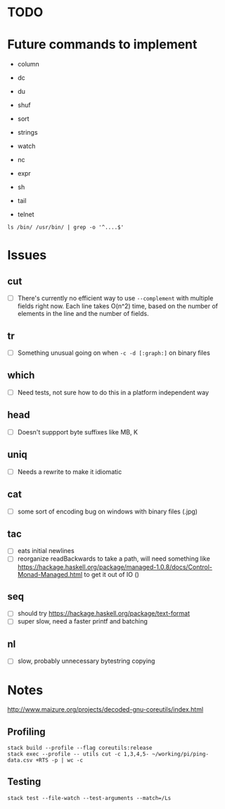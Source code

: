 # TODO

# Future commands to implement

* column
* dc
* du
* shuf
* sort
* strings
* watch
* nc

* expr
* sh
* tail
* telnet

`ls /bin/ /usr/bin/ | grep -o '^....$'`

# Issues

## cut
- [ ] There's currently no efficient way to use `--complement` with multiple fields
  right now. Each line takes O(n^2) time, based on the number of elements in the line
  and the number of fields.

## tr
- [ ] Something unusual going on when `-c -d [:graph:]` on binary files

## which
- [ ] Need tests, not sure how to do this in a platform independent way

## head
- [ ] Doesn't suppport byte suffixes like MB, K

## uniq
- [ ] Needs a rewrite to make it idiomatic

## cat
- [ ] some sort of encoding bug on windows with binary files (.jpg)

## tac
- [ ] eats initial newlines
- [ ] reorganize readBackwards to take a path, will need something like
  https://hackage.haskell.org/package/managed-1.0.8/docs/Control-Monad-Managed.html
  to get it out of IO ()

## seq
- [ ] should try https://hackage.haskell.org/package/text-format
- [ ] super slow, need a faster printf and batching

## nl
- [ ] slow, probably unnecessary bytestring copying

# Notes

http://www.maizure.org/projects/decoded-gnu-coreutils/index.html

## Profiling
```
stack build --profile --flag coreutils:release
stack exec --profile -- utils cut -c 1,3,4,5- ~/working/pi/ping-data.csv +RTS -p | wc -c
```

## Testing
```
stack test --file-watch --test-arguments --match=/Ls
```
